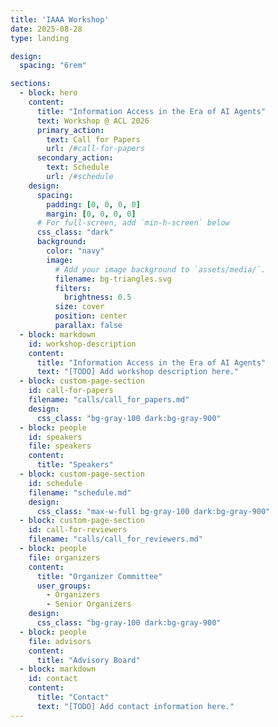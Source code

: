 ```yaml
---
title: 'IAAA Workshop'
date: 2025-08-28
type: landing

design:
  spacing: "6rem"

sections:
  - block: hero
    content:
      title: "Information Access in the Era of AI Agents"
      text: Workshop @ ACL 2026
      primary_action:
        text: Call for Papers
        url: /#call-for-papers
      secondary_action:
        text: Schedule
        url: /#schedule
    design:
      spacing:
        padding: [0, 0, 0, 0]
        margin: [0, 0, 0, 0]
      # For full-screen, add `min-h-screen` below
      css_class: "dark"
      background:
        color: "navy"
        image:
          # Add your image background to `assets/media/`.
          filename: bg-triangles.svg
          filters:
            brightness: 0.5
          size: cover
          position: center
          parallax: false
  - block: markdown
    id: workshop-description
    content:
      title: "Information Access in the Era of AI Agents"
      text: "[TODO] Add workshop description here."
  - block: custom-page-section
    id: call-for-papers
    filename: "calls/call_for_papers.md"  
    design:
      css_class: "bg-gray-100 dark:bg-gray-900"  
  - block: people
    id: speakers
    file: speakers
    content:
      title: "Speakers"
  - block: custom-page-section
    id: schedule
    filename: "schedule.md"
    design:
      css_class: "max-w-full bg-gray-100 dark:bg-gray-900"
  - block: custom-page-section
    id: call-for-reviewers
    filename: "calls/call_for_reviewers.md"  
  - block: people
    file: organizers
    content:
      title: "Organizer Committee"
      user_groups:
        - Organizers
        - Senior Organizers
    design:
      css_class: "bg-gray-100 dark:bg-gray-900"
  - block: people
    file: advisors
    content:
      title: "Advisory Board"
  - block: markdown
    id: contact
    content:
      title: "Contact"
      text: "[TODO] Add contact information here."
---
```

